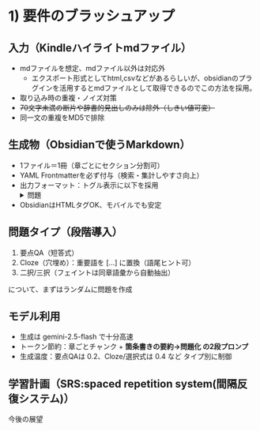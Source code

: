 # 1) 要件のブラッシュアップ
##  入力（Kindleハイライトmdファイル）
- mdファイルを想定、mdファイル以外は対応外
    - エクスポート形式としてhtml,csvなどがあるらしいが、obsidianのプラグインを活用するとmdファイルとして取得できるのでこの方法を採用。
- 取り込み時の重複・ノイズ対策
- ~~70文字未満の断片や辞書的見出しのみは除外（しきい値可変）~~
- 同一文の重複をMD5で排除
## 生成物（Obsidianで使うMarkdown）
- 1ファイル＝1冊（章ごとにセクション分割可）
- YAML Frontmatterを必ず付与（検索・集計しやすさ向上）
- 出力フォーマット：トグル表示に以下を採用
        <details><summary>問題</summary>回答</details> 
- ObsidianはHTMLタグOK、モバイルでも安定
## 問題タイプ（段階導入）
1. 要点QA（短答式）
1. Cloze（穴埋め）：重要語を [...] に置換（語尾ヒント可）
1. 二択/三択（フェイントは同章語彙から自動抽出）

について、まずはランダムに問題を作成
## モデル利用
- 生成は gemini-2.5-flash で十分高速
- トークン節約：章ごとチャンク + **箇条書きの要約→問題化 の2段プロンプ**
- 生成温度：要点QAは 0.2、Cloze/選択式は 0.4 など タイプ別に制御
## 学習計画（SRS:spaced repetition system(間隔反復システム)）
今後の展望
<!-- - Frontmatterに学習予定を格納（手動でも扱いやすい）
- review_plan:
  - +1d
  - +3d
  - +7d
  - +14d
- 実際の通知はObsidianの検索フィルタ運用でOK（プラグイン不要で始める） -->